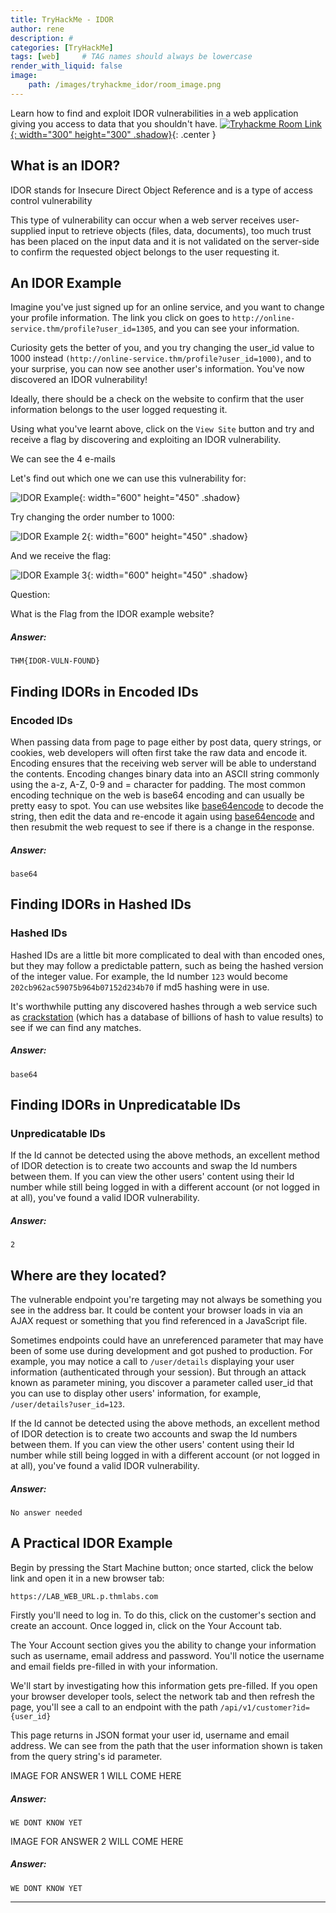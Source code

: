 ```yaml
---
title: TryHackMe - IDOR
author: rene
description: #
categories: [TryHackMe]
tags: [web]     # TAG names should always be lowercase
render_with_liquid: false
image:
    path: /images/tryhackme_idor/room_image.png
---
```

Learn how to find and exploit IDOR vulnerabilities in a web application giving you access to data that you shouldn't have.
[![Tryhackme Room Link](room_card.png){: width="300" height="300" .shadow}](https://tryhackme.com/room/idor){: .center } 



## What is an IDOR?


IDOR stands for Insecure Direct Object Reference and is a type of access control vulnerability

This type of vulnerability can occur when a web server receives user-supplied input to retrieve objects (files, data, documents), too much trust has been placed on the input data and it is not validated on the server-side to confirm the requested object belongs to the user requesting it.

## An IDOR Example
Imagine you've just signed up for an online service, and you want to change your profile information. The link you click on goes to `http://online-service.thm/profile?user_id=1305`, and you can see your information.

Curiosity gets the better of you, and you try changing the user_id value to 1000 instead `(http://online-service.thm/profile?user_id=1000)`, and to your surprise, you can now see another user's information. You've now discovered an IDOR vulnerability! 

Ideally, there should be a check on the website to confirm that the user information belongs to the user logged requesting it.

Using what you've learnt above, click on the `View Site` button and try and receive a flag by discovering and exploiting an IDOR vulnerability.

We can see the 4 e-mails

Let's find out which one we can use this vulnerability for:

![IDOR Example](example.png){: width="600" height="450" .shadow}


Try changing the order number to 1000:

![IDOR Example 2](example2.png){: width="600" height="450" .shadow}

And we receive the flag:

![IDOR Example 3](example3.png){: width="600" height="450" .shadow}

Question:

What is the Flag from the IDOR example website?

##### Answer:
```
THM{IDOR-VULN-FOUND}
```

## Finding IDORs in Encoded IDs

### Encoded IDs

When passing data from page to page either by post data, query strings, or cookies, web developers will often first take the raw data and encode it. Encoding ensures that the receiving web server will be able to understand the contents. Encoding changes binary data into an ASCII string commonly using the a-z, A-Z, 0-9 and = character for padding. The most common encoding technique on the web is base64 encoding and can usually be pretty easy to spot. You can use websites like [base64encode](https://www.base64encode.org/) to decode the string, then edit the data and re-encode it again using [base64encode](https://www.base64encode.org/) and then resubmit the web request to see if there is a change in the response.


##### Answer:
```
base64
```

## Finding IDORs in Hashed IDs

### Hashed IDs

Hashed IDs are a little bit more complicated to deal with than encoded ones, but they may follow a predictable pattern, such as being the hashed version of the integer value. For example, the Id number `123` would become `202cb962ac59075b964b07152d234b70` if md5 hashing were in use.

It's worthwhile putting any discovered hashes through a web service such as [crackstation](https://crackstation.net/) (which has a database of billions of hash to value results) to see if we can find any matches.


##### Answer:
```
base64
```

## Finding IDORs in Unpredicatable IDs

### Unpredicatable IDs

If the Id cannot be detected using the above methods, an excellent method of IDOR detection is to create two accounts and swap the Id numbers between them. If you can view the other users' content using their Id number while still being logged in with a different account (or not logged in at all), you've found a valid IDOR vulnerability.



##### Answer:
```
2
```

## Where are they located?

The vulnerable endpoint you're targeting may not always be something you see in the address bar. It could be content your browser loads in via an AJAX request or something that you find referenced in a JavaScript file. 

Sometimes endpoints could have an unreferenced parameter that may have been of some use during development and got pushed to production. For example, you may notice a call to `/user/details` displaying your user information (authenticated through your session). But through an attack known as parameter mining, you discover a parameter called user_id that you can use to display other users' information, for example, `/user/details?user_id=123`.

If the Id cannot be detected using the above methods, an excellent method of IDOR detection is to create two accounts and swap the Id numbers between them. If you can view the other users' content using their Id number while still being logged in with a different account (or not logged in at all), you've found a valid IDOR vulnerability.

##### Answer:
```
No answer needed
```

## A Practical IDOR Example

Begin by pressing the Start Machine button; once started, click the below link and open it in a new browser tab:

`https://LAB_WEB_URL.p.thmlabs.com`

Firstly you'll need to log in. To do this, click on the customer's section and create an account. Once logged in, click on the Your Account tab. 

The Your Account section gives you the ability to change your information such as username, email address and password. You'll notice the username and email fields pre-filled in with your information.  

We'll start by investigating how this information gets pre-filled. If you open your browser developer tools, select the network tab and then refresh the page, you'll see a call to an endpoint with the path `/api/v1/customer?id={user_id}`

This page returns in JSON format your user id, username and email address. We can see from the path that the user information shown is taken from the query string's id parameter.


IMAGE FOR ANSWER 1 WILL COME HERE

##### Answer:
```
WE DONT KNOW YET
```




IMAGE FOR ANSWER 2 WILL COME HERE

##### Answer:
```
WE DONT KNOW YET
```


---

<style>
.center img {
  display:block;
  margin-left:auto;
  margin-right:auto;
}
</style>